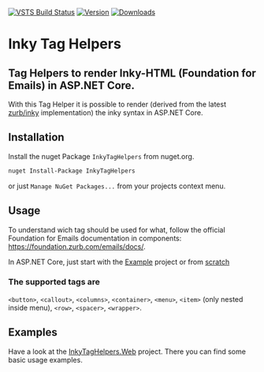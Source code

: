 [![VSTS Build Status](https://sebastianhoesl.visualstudio.com/_apis/public/build/definitions/2f6383b8-1235-49c1-b1f1-627209caf167/17/badge "VSTS Build Status")](https://sebastianhoesl.visualstudio.com/InkyTagHelpers/_build) [![Version](https://img.shields.io/nuget/v/InkyTagHelpers.svg "Version")](https://www.nuget.org/packages/InkyTagHelpers/) [![Downloads](https://img.shields.io/nuget/dt/InkyTagHelpers.svg "Downloads")](https://www.nuget.org/packages/InkyTagHelpers/)


# Inky Tag Helpers

## Tag Helpers to render Inky-HTML (Foundation for Emails) in ASP.NET Core.

With this Tag Helper it is possible to render (derived from the latest [zurb/inky](https://github.com/zurb/inky) implementation) the inky syntax in ASP.NET Core.

## Installation

Install the nuget Package `InkyTagHelpers` from nuget.org.

```bash
nuget Install-Package InkyTagHelpers
```

or just `Manage NuGet Packages...` from your projects context menu.

## Usage

To understand wich tag should be used for what, follow the official Foundation for Emails documentation in components: https://foundation.zurb.com/emails/docs/.

In ASP.NET Core, just start with the [Example](#examples) project or from [scratch](https://github.com/XmlmXmlmX/InkyTagHelpers/wiki)

### The supported tags are
`<button>`, `<callout>`, `<columns>`, `<container>`, `<menu>`, `<item>` (only nested inside menu), `<row>`, `<spacer>`, `<wrapper>`.

## Examples

Have a look at the [InkyTagHelpers.Web](https://github.com/XmlmXmlmX/InkyTagHelpers/blob/master/InkyTagHelpers.Web/) project. There you can find some basic usage examples.
